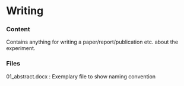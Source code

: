 # Writing
### Content
Contains anything for writing a paper/report/publication etc. about the experiment.

### Files
01_abstract.docx    : Exemplary file to show naming convention
